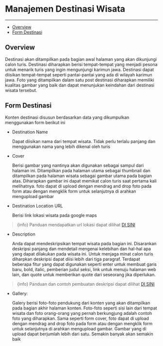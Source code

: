 # Manajemen Destinasi Wisata

---

- [Overview](#overview)
- [Form Destinasi](#form-destinasi)

<a name="overview"></a>

## Overview

Destinasi akan ditampilkan pada bagian awal halaman yang akan dikunjungi calon turis. Destinasi diharapkan berisi tempat-tempat yang menjadi pesona untuk menarik turis yang ingin mengunjungi karimun jawa. Destinasi dapat diisikan tempat-tempat seperti pantai-pantai yang ada di wilayah karimun jawa. Foto yang ditampilkan dalam satu post destinasi diharapkan memiliki kualitas gambar yang baik dan dapat menunjukan keindahan dari destinasi wisata tersebut.

<a name="form-destinasi"></a>

## Form Destinasi

Konten destinasi disusun berdasarkan data yang dikumpulkan menggunakan form berikut ini

- Destination Name

  Dapat diisikan nama dari tempat wisata. Tidak perlu terlalu panjang dan menggunakan nama yang lebih dikenal oleh turis

- Cover

  Berisi gambar yang nantinya akan digunakan sebagai sampul dari halaman ini. Ditampilkan pada halaman utama sebagai thumbnail dan ditampilkan pada halaman wisata sebagai gambar utama pada bagian atas. Diharapkan gambar ini dapat memikat calon turis saat pertama kali melihatnya. foto dapat di upload dengan mendrag and drop foto pada form atau dengan mengklik form untuk selanjutnya di arahkan mengupload gambar

- Destination Location URL

  Berisi link lokasi wisata pada google maps

> {info} Panduan mendapatkan url lokasi dapat dilihat [DI SINI](../panduan-form/url-lokasi)

- Description

  Anda dapat mendeskripsikan tempat wisata pada bagian ini. Disarankan deskripsi panjang dan mendetail mengenai kelebihan dan hal-hal apa yang dapat dilakukan pada wisata ini. Untuk menjaga minat calon turis diharpkan deskripsi dapat diisi lebih dari tiga paragraf. Terdapat beberapa fitur yang dapat digunakan seperti enter untuk membuat garis baru, bold, italic, pemberian judul seksi, link untuk menuju halaman web lain, dan quote untuk memberikan quote dari seseorang jika diperlukan.

> {info} Panduan dan contoh pembuatan deskripsi dapat dilihat [DI SINI](../panduan-form/edit-deskripsi)

- Gallery:

  Galery berisi foto-foto pendukung dari konten yang akan ditampilkan pada bagian akhir halaman konten. Foto-foto seperti sisi lain dari tempat wisata dan foto orang-orang yang pernah berkungjung adalah contoh foto yang diharapkan. Sama seperti form cover, foto dapat di upload dengan mendrag and drop foto pada form atau dengan mengklik form untuk selanjutnya di arahkan mengupload gambar. Gambar yang di upload dapat berjumlah lebih dari satu. Semakin banyak akan semakin baik
